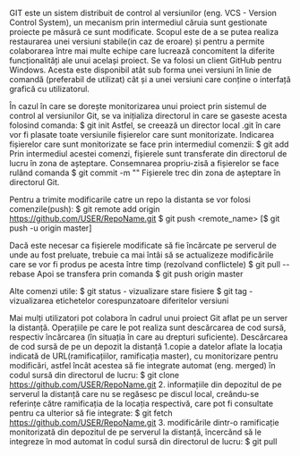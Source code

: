 GIT este un sistem distribuit de control al versiunilor (eng. VCS - Version Control System), un mecanism prin intermediul căruia sunt gestionate proiecte pe măsură ce sunt modificate.
Scopul este de a se putea realiza restaurarea unei versiuni stabile(in caz de eroare) și pentru a permite colaborarea între mai multe echipe care lucrează concomitent la diferite funcționalități ale unui același proiect.
Se va folosi un client GitHub pentru Windows. Acesta este disponibil atât sub forma unei versiuni în linie de comandă (preferabil de utilizat) cât și a unei versiuni care conține o interfață grafică cu utilizatorul.

În cazul în care se dorește monitorizarea unui proiect prin sistemul de control al versiunilor Git, se va inițializa directorul in care se gaseste acesta folosind comanda:
$ git init
Astfel, se creează un director local .git în care vor fi plasate toate versiunile fișierelor care sunt monitorizate. 
Indicarea fișierelor care sunt monitorizate se face prin intermediul comenzii:
$ git add <file>
Prin intermediul acestei comenzi, fișierele sunt transferate din directorul de lucru în zona de așteptare.
Consemnarea propriu-zisă a fișierelor se face rulând comanda 
$ git commit -m "<message>"
Fișierele trec din zona de așteptare în directorul Git.

Pentru a trimite modificarile catre un repo la distanta se vor folosi comenzile(push):
$ git remote add origin https://github.com/USER/RepoName.git
$ git push <remote_name> <branch>
[$ git push -u origin master]

Dacă este necesar ca fișierele modificate să fie încărcate pe serverul de unde au fost preluate, trebuie ca mai întâi să se actualizeze modificările care se vor fi produs pe acesta între timp (rezolvand conflictele) 
$ git pull --rebase 
Apoi se transfera prin comanda 
$ git push origin master


Alte comenzi utile:
$ git status - vizualizare stare fisiere
$ git tag - vizualizarea etichetelor corespunzatoare diferitelor versiuni

Mai mulți utilizatori pot colabora în cadrul unui proiect Git aflat pe un server la distanță. Operațiile pe care le pot realiza sunt descărcarea de cod sursă, respectiv încărcarea (în situația în care au drepturi suficiente).
Descărcarea de cod sursă de pe un depozit la distanță
1.copie a datelor aflate la locația indicată de URL(ramificațiilor, ramificația master), cu monitorizare pentru modificări, astfel încât acestea să fie integrate automat (eng. merged) în codul sursă din directorul de lucru:
$ git clone https://github.com/USER/RepoName.git
2. informațiile din depozitul de pe serverul la distanță care nu se regăsesc pe discul local, creându-se referințe către ramificația de la locația respectivă, care pot fi consultate pentru ca ulterior să fie integrate:
$ git fetch https://github.com/USER/RepoName.git
3. modificările dintr-o ramificație monitorizată din depozitul de pe serverul la distanță, încercând să le integreze în mod automat în codul sursă din directorul de lucru:
$ git pull 